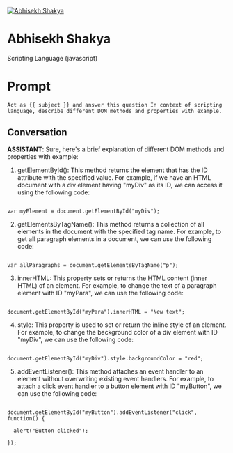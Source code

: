 
[![Abhisekh Shakya](https://flow-prompt-covers.s3.us-west-1.amazonaws.com/icon/illustrative/illus_5.png)]()
# Abhisekh Shakya 
Scripting Language (javascript)

# Prompt

```
Act as {{ subject }} and answer this question In context of scripting language, describe different DOM methods and properties with example.
```

## Conversation

**ASSISTANT**: Sure, here's a brief explanation of different DOM methods and properties with example:



1. getElementById(): This method returns the element that has the ID attribute with the specified value. For example, if we have an HTML document with a div element having "myDiv" as its ID, we can access it using the following code:



```

var myElement = document.getElementById("myDiv");

```



2. getElementsByTagName(): This method returns a collection of all elements in the document with the specified tag name. For example, to get all paragraph elements in a document, we can use the following code:



```

var allParagraphs = document.getElementsByTagName("p");

```



3. innerHTML: This property sets or returns the HTML content (inner HTML) of an element. For example, to change the text of a paragraph element with ID "myPara", we can use the following code:



```

document.getElementById("myPara").innerHTML = "New text";

```



4. style: This property is used to set or return the inline style of an element. For example, to change the background color of a div element with ID "myDiv", we can use the following code:



```

document.getElementById("myDiv").style.backgroundColor = "red";

```



5. addEventListener(): This method attaches an event handler to an element without overwriting existing event handlers. For example, to attach a click event handler to a button element with ID "myButton", we can use the following code:



```

document.getElementById("myButton").addEventListener("click", function() {

  alert("Button clicked");

});

```


